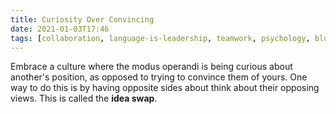 ```yaml
---
title: Curiosity Over Convincing
date: 2021-01-03T17:46
tags: [collaboration, language-is-leadership, teamwork, psychology, bluework, psychological-safety, trust, idea-swap]
---
```


Embrace a culture where the modus operandi is being curious about another's
position, as opposed to trying to convince them of yours. One way to do this is
by having opposite sides about think about their opposing views. This is called
the **idea swap**.
